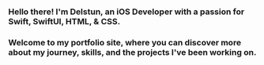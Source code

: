 ### Hello there! I'm Delstun, an iOS Developer with a passion for Swift, SwiftUI, HTML, & CSS.

### Welcome to my portfolio site, where you can discover more about my journey, skills, and the projects I've been working on.
